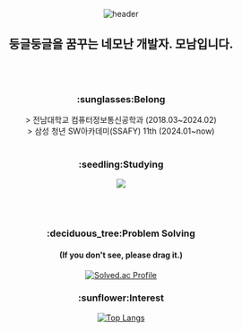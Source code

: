 <div align="center">
  
![header](https://capsule-render.vercel.app/api?type=venom&color=gradient&height=190&section=header&text=Hi,%20I'm%20monam2&fontColor=5dba9b&fontSize=80)
<h2>둥글둥글을 꿈꾸는 네모난 개발자. 모남입니다.</h2>
</br>
</br>

<h3>:sunglasses:Belong</h3>
<span>> 전남대학교 컴퓨터정보통신공학과 (2018.03~2024.02)</span></br>
<span>> 삼성 청년 SW아카데미(SSAFY) 11th (2024.01~now)</span>
</br>
</br>

<h3>:seedling:Studying</h3>

<p align="center">
  <a href="https://skillicons.dev">
    <img src="https://skillicons.dev/icons?i=html,css,js,react,typescript,nextjs,vue" />
  </a>
</p>


</br>
</br>

<h3>:deciduous_tree:Problem Solving</h3>
<h4>(If you don't see, please drag it.)</h4>

[![Solved.ac Profile](http://mazassumnida.wtf/api/v2/generate_badge?boj=kangcw0107)](https://solved.ac/kangcw0107/)

<h3>:sunflower:Interest</h3>

[![Top Langs](https://github-readme-stats.vercel.app/api/top-langs/?username=monam2&layout=compact)](https://github.com/anuraghazra/github-readme-stats)

</div>
